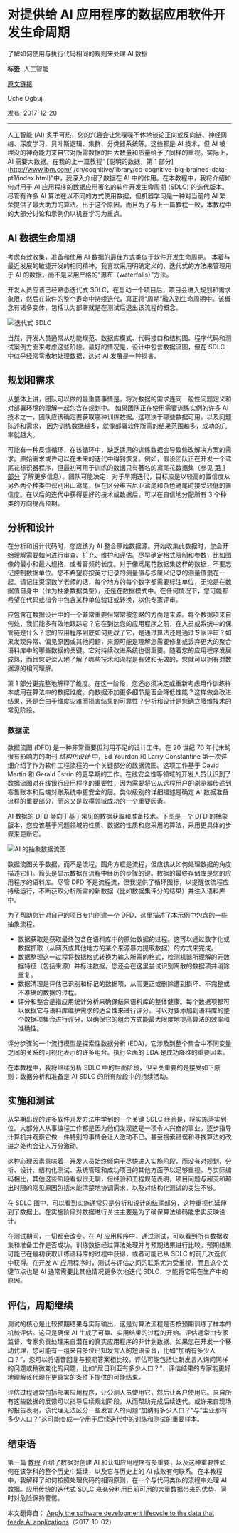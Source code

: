 # 对提供给 AI 应用程序的数据应用软件开发生命周期
了解如何使用与执行代码相同的规则来处理 AI 数据

**标签:** 人工智能

[原文链接](https://developer.ibm.com/zh/articles/cc-cognitive-big-brained-data-pt2/)

Uche Ogbuji

发布: 2017-12-20

* * *

人工智能 (AI) 炙手可热，您的兴趣会让您喋喋不休地谈论正向或反向链、神经网络、深度学习、贝叶斯逻辑、集群、分类器系统等。这些都是 AI 技术，但 AI 被埋没的神奇能力来自它对所需数据的巨大数量和质量给予了同样的重视。实际上，AI 需要大数据。在我的上一篇教程“ [聪明的数据，第 1 部分](http://www.ibm.com/
/cn/cognitive/library/cc-cognitive-big-brained-data-pt1/index.html)”中，我深入介绍了数据在 AI 中的作用。在本教程中，我将介绍如何对用于 AI 应用程序的数据应用著名的软件开发生命周期 (SDLC) 的迭代版本。尽管有许多 AI 算法在以不同的方式使用数据，但机器学习是一种对当前的 AI 繁荣提供了最大助力的算法。出于这个原因，而且为了与上一篇教程一致，本教程中的大部分讨论和示例仍以机器学习为重点。

## AI 数据生命周期

考虑有效收集，准备和使用 AI 数据的最佳方式类似于软件开发生命周期。 本着与最近发展的敏捷开发的相同精神，我喜欢采用明确定义的、迭代式的方法来管理用于 AI 的数据，而不是采用严格的“瀑布（waterfalls）”方法。

开发人员应该已经熟悉迭代式 SDLC。在启动一个项目后，项目会进入规划和需求象限，然后在软件的整个寿命中持续迭代，真正将“周期”融入到生命周期中。该概念有诸多变体，包括认为部署就是在测试后退出该流程的概念。

![迭代式 SDLC](../ibm_articles_img/cc-cognitive-big-brained-data-pt2_images_sdlc.png)

当然，开发人员通常从功能规范、数据库模式、代码接口和结构图、程序代码和测试案例方面来考虑这些阶段。最好的情况是，设计中包含数据流图，但在 SDLC 中似乎经常零散地处理数据，这对 AI 发展是一种损害。

## 规划和需求

从整体上讲，团队可以做的最重要事情是，将对数据的需求连同一般性问题定义和对部署环境的理解一起包含在规划中。 如果团队正在使用需要训练实例的许多 AI 技术之一，团队应该确定要获取哪种训练数据。这取决于哪些数据可用，以及问题陈述和需求， 因为训练数据越多，就像部署软件所需的结果范围越多，成功的几率就越大。

可能有一种反馈循环，在该循环中，缺乏适用的训练数据会导致修改解决方案的需求。原始需求或许可以在未来的迭代中得到恢复。例如，假设团队正在开发一个鸢尾花标识器程序，但最初可用于训练的数据只有著名的鸢尾花数据集（参见 [第 1 部分](http://www.ibm.com/developerworks/cn/cognitive/library/cc-cognitive-big-brained-data-pt1/index.html) 了解更多信息）。团队可能决定，对于早期迭代，目标应是以较高的置信度从另外两个种类中识别出山鸢尾，但在区分维吉尼亚鸢尾和杂色鸢尾时接受较低的置信度。在以后的迭代中获得更好的技术或数据后，可以在自信地分配所有 3 个种类的方向提高预期。

## 分析和设计

在分析和设计代码时，您应该为 AI 整合原始数据源。开始收集此数据时，您会开始理解需要如何进行审查、扩充、维护和评估。尽早确定格式限制和参数，比如图像的最小和最大规格，或者音频的长度。对于像鸢尾花数据集这样的数据，不要忘记控制数据单位。您不希望将按英寸记录的测量值与按厘米记录的测量值混在一起。请记住资深数学老师的话，每个地方的每个数字都需要标注单位，无论是在数据值自身中（作为抽象数据类型），还是在数据模式中。在任何情况下，您可能都希望在代码或指令中包含某种单位验证或转换，以供专家评审。

应包含在数据设计中的一个非常重要但常常被忽略的方面是来源。每个数据项来自何处，我们能多有效地跟踪它？它在到达您的应用程序之前，在人员或系统中的保管链是什么？您的应用程序到底如何更改了它，是通过算法还是通过专家评审？如果发现异常、偏见原因或其他问题，来源可能是理解您需要修复或丢弃更大的聚合语料库中的哪些数据的关键。它对持续改进系统也很重要。随着您的应用程序发展成熟，而且您更深入地了解了哪些技术和流程是有效和无效的，您就可以拥有对数据源的相同理解。

第 1 部分更完整地解释了维度。在这一阶段，您还必须决定或重新考虑用作训练样本或用在算法中的数据维度。向数据添加更多细节是否会降低性能？这样做会改进结果，还是会由于维度灾难而损害结果的可靠性？分析和设计是您确立降维技术的常见阶段。

### 数据流

数据流图 (DFD) 是一种非常重要但利用不足的设计工件。在 20 世纪 70 年代末的很有影响力的期刊 _结构化设计_ 中，Ed Yourdon 和 Larry Constantine 第一次详细介绍了作为软件工程流程的一个关键部分的数据流图。这项工作基于 David Martin 和 Gerald Estrin 的更早期的工作。在线安全性等领域的开发人员认识到了数据流图对在线银行应用程序的重要性，因为需要将它从远程用户的浏览器传递到零售账本和后端对账系统中更安全的层。类似级别的详细描述是确定 AI 数据准备流程的重要部分，而这又是取得领域成功的一个重要因素。

AI 数据的 DFD 倾向于基于常见的数据获取和准备技术。下图是一个 DFD 的抽象版本，您应该基于问题领域的性质、数据的性质和您采用的算法，采用更具体的步骤来更新它。

![AI 的抽象数据流图](../ibm_articles_img/cc-cognitive-big-brained-data-pt2_images_ai-dfd.png)

数据流图关乎数据，而不是流程。圆角方框是流程，但应该从如何处理数据的角度描述它们。箭头是显示数据在流程中经历的步骤的键。数据的最终存储库是您的应用程序的语料库。尽管 DFD 不是流程流，但我提供了循环图标，以提醒该流程应持续运行，不断获取分析所需的新数据（比如数据集评分的结果）并注入语料库中。

为了帮助您针对自己的项目专门创建一个 DFD，这里描述了本示例中包含的一些抽象流程。

- 数据获取是获取最终包含在语料库中的原始数据的过程。这可以通过数字化或数据抓取（从网页或其他地方的某个来源暴力提取数据）的方式来完成。
- 数据整理这一过程将数据格式转换为输入所需的格式，检测机器所理解的元数据特征（包括来源）并标注数据。您还会在这里尝试识别离散的数据项并消除重复。
- 数据清理是评估已识别和标记的数据项，从而更正或删除遭到损坏、不完整或不准确的数据的过程。
- 评分和整合是指应用统计分析来确保结果语料库的整体健康。每个数据项都可以依据它与语料库维护需求的适合性来进行评分。可以对要添加到语料库的整个数据项集合进行评分，以确保它的组合方式能最大限度地提高算法的效率和准确性。

评分步骤的一个流行模型是探索性数据分析 (EDA)，它涉及到整个集合中不同变量之间的关系的可视化表示的许多组合。执行全面的 EDA 是成功降维的重要因素。

在本教程中，我将继续分析 SDLC 中的后面阶段，但至关重要的是接受如下原则：数据分析和准备是 AI SDLC 的所有阶段中的持续活动。

## 实施和测试

从早期出现的许多软件开发方法中学到的一个关键 SDLC 经验是，将实施落实到位。大部分人从事编程工作都是因为他们发现这是一项令人兴奋的事业。逐步指导计算机并观察它做一件特别的事情会让人激动不已。甚至搜索错误和寻找算法的改进之处也会让人万分激动。

这种心理因素意味着，开发人员始终倾向于尽快进入实施阶段，而没有对规划、分析、设计、结构化测试、系统管理和成功项目的其他方面予以足够重视。与实际编码相比，其他这些阶段看似很无聊，但经验和工程规范表明，项目问题与超支和超出时限的常见原因包括未能清楚地协调需求，以及对结构化测试的关注不够。

在 SDLC 图中，可以看到实施通常只是分析和设计的结尾部分，这种重视也延伸到了数据上。在实施阶段对数据进行关注主要是为了确保算法编码能忠实反映设计。

在测试期间，一切都会改变。在 AI 应用程序中，通过测试，可以看到所有数据收集和准备工作是否成功。训练数据经过算法处理并与预期结果进行比较。预期结果可能已在最初获取训练语料库的过程中获得，或者可能已从 SDLC 的前几次迭代中获得。在开发 AI 应用程序时，测试与评估之间的联系尤为受重视，而且这个关键节点也是 AI 通常需要比其他情况更多次地迭代 SDLC，才能将它用在生产中的原因。

## 评估，周期继续

测试的核心是比较预期结果与实际输出，这是对算法流程是否按预期训练了样本的机械评估。这只是确保 AI 生成了可靠、实用结果的过程的开始。评估通常由专家监督，专家负责处理来自潜在的真实应用程序的非计划数据。如果您在开发一个移动代理，您可能有一组来自多位已知发言人的短语录音，比如“加纳有多少人口？”，您可以将语音回复与预期答案相比较。评估可能包括让新发言人询问同样的问题或稍微变化的问题，比如“尼日利亚有多少人口？”，评估结果的专家能更好地理解该代理在更真实的条件下提供的可能结果。

评估过程通常包括部署应用程序，让公测人员使用它，然后让客户使用它。来自所有这些数据的反馈可以指导后续规划阶段，从而帮助完成后续迭代。或许来自现场的报告表明，该代理无法区分一些发言人的问题“加纳有多少人口？”与“圭亚那有多少人口？”这可能变成一个用于后续迭代中的训练和测试的重要样本。

## 结束语

第一篇 [教程](http://www.ibm.com/developerworks/cn/cognitive/library/cc-cognitive-big-brained-data-pt1/index.html) 介绍了数据对创建 AI 和认知应用程序有多重要，以及这种重要性如何在该学科的整个历史中延续，以及它与历史上的 AI 成败有何联系。在本教程中，我解释了如何按照处理代码的相同原则，在一个与代码类似的流程中处理 AI 数据。应用传统的迭代式 SDLC 来充分利用目前可用的大量数据带来的优势，同时对危险保持警惕。

本文翻译自： [Apply the software development lifecycle to the data that feeds AI applications](https://developer.ibm.com/articles/cc-cognitive-big-brained-data-pt2/)（2017-10-02）
